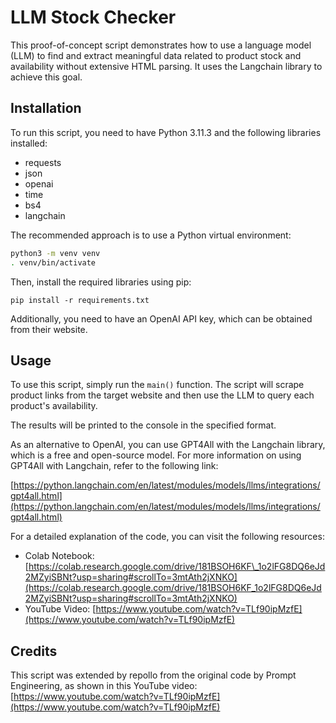 LLM Stock Checker
==================

This proof-of-concept script demonstrates how to use a language model (LLM) to find and extract meaningful data related to product stock and availability without extensive HTML parsing. It uses the Langchain library to achieve this goal.

Installation
------------

To run this script, you need to have Python 3.11.3 and the following libraries installed:

* requests
* json
* openai
* time
* bs4
* langchain

The recommended approach is to use a Python virtual environment:

```bash
python3 -m venv venv
. venv/bin/activate
```

Then, install the required libraries using pip:

`pip install -r requirements.txt`

Additionally, you need to have an OpenAI API key, which can be obtained from their website.

Usage
-----

To use this script, simply run the `main()` function. The script will scrape product links from the target website and then use the LLM to query each product's availability.

The results will be printed to the console in the specified format.

As an alternative to OpenAI, you can use GPT4All with the Langchain library, which is a free and open-source model. For more information on using GPT4All with Langchain, refer to the following link:

[https://python.langchain.com/en/latest/modules/models/llms/integrations/gpt4all.html](https://python.langchain.com/en/latest/modules/models/llms/integrations/gpt4all.html)

For a detailed explanation of the code, you can visit the following resources:

*   Colab Notebook: [https://colab.research.google.com/drive/181BSOH6KF\_1o2lFG8DQ6eJd2MZyiSBNt?usp=sharing#scrollTo=3mtAth2jXNKO](https://colab.research.google.com/drive/181BSOH6KF_1o2lFG8DQ6eJd2MZyiSBNt?usp=sharing#scrollTo=3mtAth2jXNKO)
*   YouTube Video: [https://www.youtube.com/watch?v=TLf90ipMzfE](https://www.youtube.com/watch?v=TLf90ipMzfE)

Credits
-------

This script was extended by repollo from the original code by Prompt Engineering, as shown in this YouTube video: [https://www.youtube.com/watch?v=TLf90ipMzfE](https://www.youtube.com/watch?v=TLf90ipMzfE)
